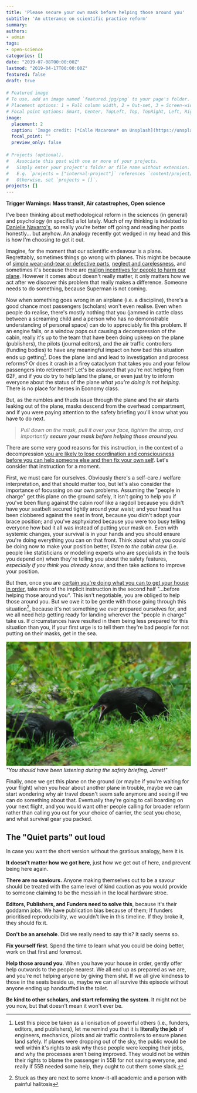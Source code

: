 ```yaml
---
title: 'Please secure your own mask before helping those around you'
subtitle: 'An utterance on scientific practice reform'
summary: 
authors:
- admin
tags:
- open-science
categories: []
date: "2019-07-08T00:00:00Z"
lastmod: "2019-04-17T00:00:00Z"
featured: false
draft: true

# Featured image
# To use, add an image named `featured.jpg/png` to your page's folder.
# Placement options: 1 = Full column width, 2 = Out-set, 3 = Screen-width
# Focal point options: Smart, Center, TopLeft, Top, TopRight, Left, Right, BottomLeft, Bottom, BottomRight
image: 
  placement: 2
  caption: 'Image credit: [*Calle Macarone* on Unsplash](https://unsplash.com/photos/15wIddvL5dU)'
  focal_point: ""
  preview_only: false

# Projects (optional).
#   Associate this post with one or more of your projects.
#   Simply enter your project's folder or file name without extension.
#   E.g. `projects = ["internal-project"]` references `content/project/deep-learning/index.md`.
#   Otherwise, set `projects = []`.
projects: []
---
```


**Trigger Warnings: Mass transit, Air catastrophes, Open science**


I've been thinking about methodological reform in the sciences (in general) and psychology (in specific) a lot lately. Much of my thinking is indebted to [Danielle Navarro's](https://djnavarro.net/), so really you're better off going and reading her posts honestly... but anyhow. An analogy recently got wedged in my head and this is how I'm choosing to get it out. 

Imagine, for the moment that our scientific endeavour is a plane. Regrettably, sometimes things go wrong with planes. This might be because of [simple wear-and-tear or defective  parts](https://genomebiology.biomedcentral.com/articles/10.1186/s13059-016-1044-7), [neglect and carelessness](http://opim.wharton.upenn.edu/DPlab/papers/publishedPapers/Simmons_2011_False-Positive%20Psychology.pdf), and sometimes it's because there are [malign incentives for people to harm our plane](https://www.apa.org/science/about/psa/2011/12/diederik-stapel). However it comes about doesn't really matter, it only matters how we act after we discover this problem that really makes a difference. Someone needs to do something, because Superman is not coming.

Now when something goes wrong in an airplane (i.e. a discipline), there's a good chance most passengers (scholars) won't even realise. Even when people do realise, there's mostly nothing that you (jammed in cattle class between a screaming child and a person who has no demonstrable understanding of personal space) can do to appreciably fix this problem. If an engine fails, or a window pops out causing a decompression of the cabin, really it's up to the team that have been doing upkeep on the plane (publishers), the pilots (journal editors), and the air traffic controllers (funding bodies) to have any meaningful impact on how bad this situation ends up getting[^bignote]. Does the plane land and lead to investigation and process reforms? Or does it crash in a firey cataclysm that takes you and your fellow passengers into retirement? Let's be assured that you're not helping from 62F, and if you do try to help land the plane, or even just try to inform everyone about the status of the plane _what you're doing is not helping_. There is no place for heroes in Economy class. 

But, as the rumbles and thuds issue through the plane and the air starts leaking out of the plane, masks descend from the overhead compartment, and if you were paying attention to the safety briefing you'll know what you have to do next. 

>_Pull down on the mask, pull it over your face, tighten the strap, and importantly **secure your mask before helping those around you**_. 

There are some very good reasons for this instruction, in the context of a decompression [you are likely to lose coordination and consciousness before you can help someone else and then fix your own self](https://www.youtube.com/watch?v=kUfF2MTnqAw). Let's consider that instruction for a moment. 

First, we must care for ourselves. Obviously there's a self-care / welfare interpretation, and that should matter too, but let's also consider the importance of focussing on our own problems. Assuming the "people in charge" get this plane on the ground safely, it isn't going to help you if you've been flung against the cabin roof like a ragdoll because you didn't have your seatbelt secured tightly around your waist; and your head has been clobbered against the seat in front, because you didn't adopt your brace position; and you've asphyxiated because you were too busy telling everyone how bad it all was instead of putting your mask on. Even with systemic changes, your survival is in your hands and you should ensure you're doing everything you can on that front. Think about what you could be doing now to make your position better, *listen to the cabin crew* (i.e. people like statisticians or modelling experts who are specialists in the tools you depend on) when they're telling you about the safety features, *especially if you think you already know*, and then take actions to improve your position.  

But then, once you are [certain you're doing what you can to get your house in order](https://biblehub.com/matthew/7-3.htm), take note of the implicit instruction in the second half  "...before helping those around you". This isn't negotiable, you are obliged to help those around you. But we owe it to be gentle with those going through this situation[^1], because it's not something we ever prepared ourselves for, and we all need help getting ready for landing wherever the "people in charge" take us. If circumstances have resulted in them being less prepared for this situation than you, if your first urge is to tell them they're bad people for not putting on their masks, get in the sea. 

!["Mansplaining crows"](crows.jpg)*"You should have been listening during the safety briefing, Janet!"*

Finally, once we get this plane on the ground (or maybe if you're waiting for your flight) when you hear about another plane in trouble, maybe we can start wondering why air travel doesn't seem safe anymore and seeing if we can do something about that. Eventually they're going to call boarding on your next flight, and you would want other people calling for broader reform rather than calling you out for your choice of carrier, the seat you chose, and what survival gear you packed. 


## The "Quiet parts" out loud

In case you want the short version without the gratious analogy, here it is. 

**It doesn't matter how we got here**, just how we get out of here, and prevent being here again. 

**There are no saviours.** Anyone making themselves out to be a savour should be treated with the same level of kind caution as you would provide to someone claiming to be the messiah in the local hardware stroe.

**Editors, Publishers, and Funders need to solve this**, because it's their goddamn jobs. We have publication bias because of them; If funders prioritised reproducibility, we wouldn't live in this timeline. If they broke it, they should fix it.   

**Don't be an arsehole**. Did we really need to say this? It sadly seems so. 

**Fix yourself first**. Spend the time to learn what you could be doing better, work on that first and foremost.

**Help those around you**. When you have your house in order, gently offer help outwards to the people nearest. We all end up as prepared as we are, and you're not helping anyone by giving them shit. If we all give kindness to those in the seats beside us, maybe we can all survive this episode without anyone ending up handcuffed in the toilet. 

**Be kind to other scholars, and start reforming the system**. It might not be you now, but that doesn't mean it won't ever be. 

[^bignote]:Lest this piece be taken as a lionisation of powerful others (i.e., funders, editors, and publishers), let me remind you that it is **literally the job** of engineers, mechanics, pilots and air traffic controllers to ensure planes land safely. If planes were dropping out of the sky, the public would be well within it's rights to ask why these people were keeping their jobs, and why the processes aren't being improved. They would not be within their rights to blame the passenger in 55B for not saving everyone, and really if 55B needed some help, they ought to cut them some slack.

[^1]:Stuck as they are next to some know-it-all academic and a person with painful halitosis